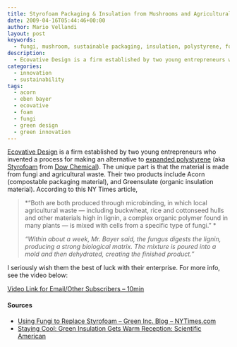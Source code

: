 ```yaml
---
title: Styrofoam Packaging & Insulation from Mushrooms and Agricultural Waste
date: 2009-04-16T05:44:46+00:00
author: Mario Vellandi
layout: post
keywords:
  - fungi, mushroom, sustainable packaging, insulation, polystyrene, foam, waste, ecovative, greensulate, acorn, material science, green innovation, video, green design, eben bayer
description:
  - Ecovative Design is a firm established by two young entrepreneurs who invented a process for making an alternative to expanded polystyrene (aka Styrofoam from Dow Chemical). The material is made from fungi and agricultural waste.
categories:
  - innovation
  - sustainability
tags:
  - acorn
  - eben bayer
  - ecovative
  - foam
  - fungi
  - green design
  - green innovation
---
```

[Ecovative Design](http://www.ecovativedesign.com/) is a firm established by two young entrepreneurs who invented a process for making an alternative to <a rel="nofollow" href="http://en.wikipedia.org/wiki/Expanded_polystyrene#Foams">expanded polystyrene</a> (aka <a rel="nofollow" href="http://en.wikipedia.org/wiki/Styrofoam">Styrofoam</a> from <a rel="nofollow" href="http://www.dow.com">Dow Chemical</a>). The unique part is that the material is made from fungi and agricultural waste. Their two products include Acorn (compostable packaging material), and Greensulate (organic insulation material). According to this NY Times article,

> *&#8220;Both are both produced through microbinding, in which local agricultural waste — including buckwheat, rice and cottonseed hulls and other materials high in lignin, a complex organic polymer found in many plants — is mixed with cells from a specific type of fungi.&#8221; *
>
> *&#8220;Within about a week, Mr. Bayer said, the fungus digests the lignin, producing a strong biological matrix. The mixture is poured into a mold and then dehydrated, creating the finished product.&#8221;*

I seriously wish them the best of luck with their enterprise. For more info, see the video below:

[Video Link for Email/Other Subscribers &#8211; 10min](http://www.youtube.com/watch?v=Di-cvmSAQEQ)

#### Sources

  * <a rel="nofollow" href="http://greeninc.blogs.nytimes.com/2009/04/13/using-fungi-to-replace-styrofoam/">Using Fungi to Replace Styrofoam &#8211; Green Inc. Blog &#8211; NYTimes.com</a>
  * <a rel="nofollow" href="http://www.sciam.com/article.cfm?id=staying-cool-greensulate">Staying Cool: Green Insulation Gets Warm Reception: Scientific American</a>
